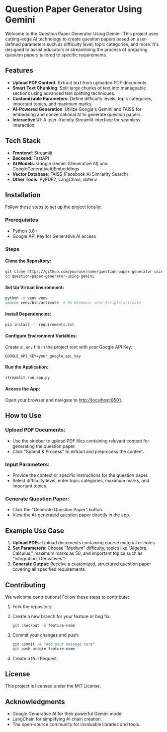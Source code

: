 # Question Paper Generator Using Gemini

Welcome to the Question Paper Generator Using Gemini! This project uses cutting-edge AI technology to create question papers based on user-defined parameters such as difficulty level, topic categories, and more. It's designed to assist educators in streamlining the process of preparing question papers tailored to specific requirements.

## Features

- **Upload PDF Content**: Extract text from uploaded PDF documents.
- **Smart Text Chunking**: Split large chunks of text into manageable sections using advanced text splitting techniques.
- **Customizable Parameters**: Define difficulty levels, topic categories, important topics, and maximum marks.
- **AI-Powered Generation**: Utilize Google's Gemini and FAISS for embedding and conversational AI to generate question papers.
- **Interactive UI**: A user-friendly Streamlit interface for seamless interaction.

## Tech Stack

- **Frontend**: Streamlit
- **Backend**: FastAPI
- **AI Models**: Google Gemini (Generative AI) and GoogleGenerativeAIEmbeddings
- **Vector Database**: FAISS (Facebook AI Similarity Search)
- **Other Tools**: PyPDF2, LangChain, dotenv

## Installation

Follow these steps to set up the project locally:

### Prerequisites

- Python 3.8+
- Google API Key for Generative AI access

### Steps

#### Clone the Repository:

```bash
git clone https://github.com/yourusername/question-paper-generator-using-gemini.git
cd question-paper-generator-using-gemini
```

#### Set Up Virtual Environment:

```bash
python -m venv venv
source venv/bin/activate  # On Windows: venv\Scripts\activate
```

#### Install Dependencies:

```bash
pip install -r requirements.txt
```

#### Configure Environment Variables:

Create a `.env` file in the project root with your Google API Key:

```
GOOGLE_API_KEY=your_google_api_key
```

#### Run the Application:

```bash
streamlit run app.py
```

#### Access the App:

Open your browser and navigate to [http://localhost:8501](http://localhost:8501).

## How to Use

### Upload PDF Documents:

- Use the sidebar to upload PDF files containing relevant content for generating the question paper.
- Click "Submit & Process" to extract and preprocess the content.

### Input Parameters:

- Provide the context or specific instructions for the question paper.
- Select difficulty level, enter topic categories, maximum marks, and important topics.

### Generate Question Paper:

- Click the "Generate Question Paper" button.
- View the AI-generated question paper directly in the app.

## Example Use Case

1. **Upload PDFs**: Upload documents containing course material or notes.
2. **Set Parameters**: Choose "Medium" difficulty, topics like "Algebra, Calculus," maximum marks as 50, and important topics such as "Integration, Derivatives."
3. **Generate Output**: Receive a customized, structured question paper covering all specified requirements.

## Contributing

We welcome contributions! Follow these steps to contribute:

1. Fork the repository.
2. Create a new branch for your feature or bug fix:

   ```bash
   git checkout -b feature-name
   ```

3. Commit your changes and push:

   ```bash
   git commit -m "Add your message here"
   git push origin feature-name
   ```

4. Create a Pull Request.

## License

This project is licensed under the MIT License.

## Acknowledgments

- Google Generative AI for their powerful Gemini model.
- LangChain for simplifying AI chain creation.
- The open-source community for invaluable libraries and tools.
